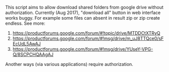This script aims to allow download shared folders from google drive without authorization.
Currently (Aug 2017), "download all" button in web interface works buggy. For example some files can absent in result zip or zip create endless.
See more:
1. https://productforums.google.com/forum/#!topic/drive/MTDDCtXTRyQ
1. https://productforums.google.com/forum/#!msg/drive/m_uJ8TTQce0/sFEcUdL5AwAJ
1. https://productforums.google.com/forum/#!msg/drive/YUseY-VPG-Q/8SCPCHQAAgAJ

Another ways (via various applications) require authorization.
